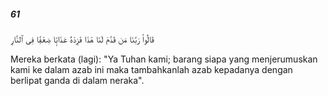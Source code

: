 ##### 61

<span class="ayah">قَالُوا۟ رَبَّنَا مَن قَدَّمَ لَنَا هَٰذَا فَزِدْهُ عَذَابًۭا ضِعْفًۭا فِى ٱلنَّارِ</span>

<span class="ayah_translation">Mereka berkata (lagi): "Ya Tuhan kami; barang siapa yang menjerumuskan kami ke dalam azab ini maka tambahkanlah azab kepadanya dengan berlipat ganda di dalam neraka".</span>
